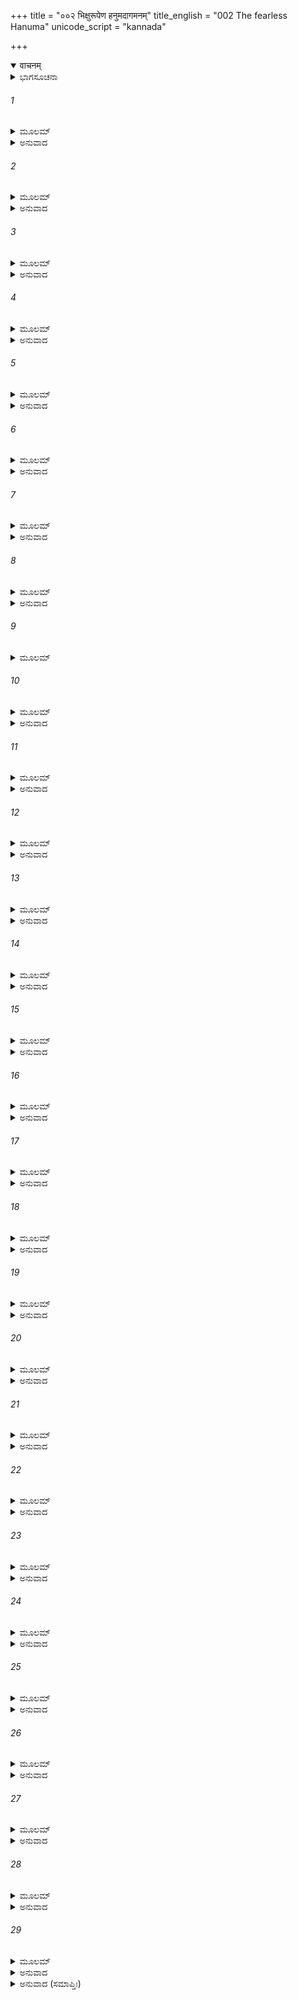 +++
title = "००२ भिक्षुरूपेण हनुमदागमनम्"
title_english = "002 The fearless Hanuma"
unicode_script = "kannada"

+++
<details open><summary>वाचनम्</summary>

<div class="audioEmbed"  caption="श्रीराम-हरिसीताराममूर्ति-घनपाठिभ्यां वचनम्" src="https://archive.org/download/Ramayana-recitation-Sriram-harisItArAmamUrti-Ghanapaati-v2/Kanda_4/Kanda_4_KSK-002-Bhikshu_Rupena_Hanumad_Aagamanam.mp3"></div>
</details>



<details><summary>ಭಾಗಸೂಚನಾ</summary>

ಸುಗ್ರೀವಾದಿಗಳ ಸಂದೇಹ, ಹನುಮಂತನಿಂದ ಅದರ ನಿವಾರಣೆ, ರಾಮ-ಲಕ್ಷ್ಮಣರ ಬಳಿಗೆ ಹನುಮಂತನ ಆಗಮನ
</details>

###### 1


<details><summary>ಮೂಲಮ್</summary>

ತೌ ತು ದೃಷ್ಟ್ವಾ ಮಹಾತ್ಮಾನೌ ಭ್ರಾತರೌ ರಾಮಲಕ್ಷ್ಮಣೌ ।  
ವರಾಯುಧಧರೌ ವೀರೌ ಸುಗ್ರೀವಃ ಶಂಕಿತೋಽಭವತ್ ॥
</details>

<details><summary>ಅನುವಾದ</summary>

ಶ್ರೇಷ್ಠವಾದ ಆಯುಧಗಳನ್ನು ಧರಿಸಿದ್ದ, ಮಹಾತ್ಮರಾದ, ವೀರರಾದ ರಾಮ-ಲಕ್ಷ್ಮಣರನ್ನು ನೋಡಿ ಋಷ್ಯಮೂಕ ಪರ್ವತದ ಮೇಲೆ ಕುಳಿತಿದ್ದ ಸುಗ್ರೀವನ ಮನಸ್ಸಿನಲ್ಲಿ ಸಂದೇಹವುಂಟಾಯಿತು.॥1॥
</details>

###### 2


<details><summary>ಮೂಲಮ್</summary>

ಉದ್ವಿಗ್ನಹೃದಯಃ ಸರ್ವಾ ದಿಶಃ ಸಮವಲೋಕಯನ್ ।  
ನ ವ್ಯತಿಷ್ಠಿತ ಕಸ್ಮಿಂಶ್ಚಿದ್ ದೇಶೇ ವಾನರಪುಂಗವಃ ॥
</details>

<details><summary>ಅನುವಾದ</summary>

ಅವನು ಉದ್ವಿಗ್ನನಾಗಿ ನಾಲ್ಕೂ ಕಡೆಗೆ ನೋಡತೊಡಗಿದನು. ಆಗ ವಾನರಶ್ರೇಷ್ಠ ಸುಗ್ರೀವನು ಯಾವುದೇ ಒಂದು ಸ್ಥಾನದಲ್ಲಿ ಸ್ಥಿರವಾಗಿ ಇರದಾದನು.॥2॥
</details>

###### 3


<details><summary>ಮೂಲಮ್</summary>

ನೈವ ಚಕ್ರೇ ಮನಃ ಸ್ಥಾತು ವೀಕ್ಷಮಾಣೋ ಮಹಾಬಲೌ ।  
ಕಪೇಃ ಪರಮಭೀತಸ್ಯ ಚಿತ್ತಂ ವ್ಯವಸಸಾದ ಹ ॥
</details>

<details><summary>ಅನುವಾದ</summary>

ಮಹಾಬಲಿ ಶ್ರೀರಾಮ ಮತ್ತು ಲಕ್ಷ್ಮಣರನ್ನು ನೋಡುತ್ತಲೇ ಸುಗ್ರೀವನು ತನ್ನ ಮನಸ್ಸನ್ನು ಸ್ಥಿರಗೊಳಿಸಿದನು. ಆಗ ಅತ್ಯಂತ ಭಯಭೀತನಾದ ಆ ವಾನರರಾಜನ ಚಿತ್ತ ಬಹಳ ದುಃಖಿತವಾಯಿತು.॥3॥
</details>

###### 4


<details><summary>ಮೂಲಮ್</summary>

ಚಿಂತಯಿತ್ವಾ ಸ ಧರ್ಮಾತ್ಮಾ ವಿಮೃಶ್ಯಗುರುಲಾಘವಮ್ ।  
ಸುಗ್ರೀವಃ ಪರಮೋದ್ವಿಗ್ನಃ ಸರ್ವೈಸ್ತೈರ್ವಾನರೈಃ ಸಹ ॥
</details>

<details><summary>ಅನುವಾದ</summary>

ಸುಗ್ರೀವನು ಧರ್ಮಾತ್ಮನಾಗಿದ್ದನು. ಅವನಿಗೆ ರಾಜಧರ್ಮದ ಜ್ಞಾನವಿತ್ತು. ಅವನು ಮಂತ್ರಿಗಳೊಂದಿಗೆ ಸಮಾಲೋಚಿಸಿ ತನ್ನ ದುರ್ಬಲತೆಯನ್ನು, ಶತ್ರುಪಕ್ಷದ ಪ್ರಬಲತೆಯನ್ನು ನಿಶ್ಚಯಿಸಿದನು. ಅನಂತರ ಅವನು ಸಮಸ್ತ ವಾನರರೊಂದಿಗೆ ಉದ್ವಿಗ್ನನಾದನು.॥4॥
</details>

###### 5


<details><summary>ಮೂಲಮ್</summary>

ತತಃ ಸ ಸಚಿವೇಭ್ಯಸ್ತು ಸುಗ್ರೀವಃ ಪ್ಲವಗಾಧಿಪಃ ।  
ಶಶಂಸ ಪರಮೋದ್ವಿಗ್ನಃ ಪಶ್ಯಂಸ್ತೌ ರಾಮಲಕ್ಷ್ಮಣೌ ॥
</details>

<details><summary>ಅನುವಾದ</summary>

ವಾನರರಾಜ ಸುಗ್ರೀವನ ಹೃದಯದಲ್ಲಿ ಬಹಳ ಉದ್ವೇಗ ಉಂಟಾಗಿತ್ತು. ಅವನು ಶ್ರೀರಾಮ-ಲಕ್ಷ್ಮಣರ ಕಡೆಗೆ ನೋಡುತ್ತಾ ಮಂತ್ರಿಗಳಲ್ಲಿ ಈ ಪ್ರಕಾರ ಹೇಳಿದನು.॥5॥
</details>

###### 6


<details><summary>ಮೂಲಮ್</summary>

ಏತೌ ವನಮಿದಂ ದುರ್ಗಂ ವಾಲಿಪ್ರಣಿಹಿತೌ ಧ್ರುವಮ್ ।  
ಛದ್ಮನಾ ಚೀರವಸನೌ ಪ್ರಚರಂತಾ ವಿಹಾಗತೌ ॥
</details>

<details><summary>ಅನುವಾದ</summary>

ಇವರಿಬ್ಬರು ವೀರರನ್ನು ಖಂಡಿತವಾಗಿ ವಾಲಿಯೇ ಕಳಿಸಿರಬೇಕು, ಅದಕ್ಕಾಗಿ ಈ ದುರ್ಗಮವನದಲ್ಲಿ ತಿರುಗತ್ತಾ ಇದ್ದಾರೆ. ಯಾರೂ ಗುರುತಿಸಬಾರದೆಂದು ಇವರು ನಾರುಮಡಿ ವಸ್ತ್ರವನ್ನು ಧರಿಸಿರುವರು.॥6॥
</details>

###### 7


<details><summary>ಮೂಲಮ್</summary>

ತತಃ ಸುಗ್ರೀವಸಚಿವಾ ದೃಷ್ಟ್ವಾಪರಮಧನ್ವಿನೌ ।  
ಜಗ್ಮುರ್ಗಿರಿತಟಾತ್ ತಸ್ಮಾದನ್ಯಚ್ಛಿಖರಮುತ್ತಮಮ್ ॥
</details>

<details><summary>ಅನುವಾದ</summary>

ಅತ್ತ ಸುಗ್ರೀವನ ಸಹಾಯಕ ಇತರ ವಾನರರೂ ಆ ಮಹಾಧನುರ್ಧರ ಶ್ರೀರಾಮ-ಲಕ್ಷ್ಮಣರನ್ನು ನೋಡಿದಾಗ ಆ ಪರ್ವತದಿಂದ ಓಡಿ ಇನ್ನೊಂದು ಉತ್ತಮ ಪರ್ವತಕ್ಕೆ ಹೋದರು.॥7॥
</details>

###### 8


<details><summary>ಮೂಲಮ್</summary>

ತೇ ಕ್ಷಿಪ್ರಮಭಿಗಮ್ಯಾಥ ಯೂಥಪಾಯೂಥಪರ್ಷಭಮ್ ।  
ಹರಯೋ ವಾನರಶ್ರೇಷ್ಠಂ ಪರಿವಾರ್ಯೋಪತಸ್ಥಿರೇ ॥
</details>

<details><summary>ಅನುವಾದ</summary>

ಆ ಯೂಧಪತಿ ವಾನರರು ಬೇಗನೇ ಹೋಗಿ ಯೂಧಪತಿಗಳ ಮುಖಂಡ ವಾನರ ಶಿರೋಮಣಿ ಸುಗ್ರೀವನನ್ನು ಸುತ್ತುವರಿದು ಅವನ ಬಳಿ ನಿಂತುಕೊಂಡರು.॥8॥
</details>

###### 9


<details><summary>ಮೂಲಮ್</summary>

ಏವಮೇಕಾಯನಗತಾಃ ಪ್ಲವಮಾನಾ ಗಿರೇರ್ಗಿರಿಮ್ ।  
ಪ್ರಕಂಪಯಂತೋ ವೇಗೇನ ಗಿರೀಣಾಂ ಶಿಖರಾಣಿ ಚ ॥
</details>

###### 10


<details><summary>ಮೂಲಮ್</summary>

ತತಃ ಶಾಖಾಮೃಗಾಃ ಸರ್ವೇ ಪ್ಲವಮಾನಾ ಮಹಾಬಲಾಃ ।  
ಬಭಂಜುಶ್ಚ ನಗಾಂಸ್ತತ್ರ ಪುಷ್ಟಿತಾನ್ ದುರ್ಗಸಮಾಶ್ರಿತಾನ್ ॥
</details>

<details><summary>ಅನುವಾದ</summary>

ಹೀಗೆ ಒಂದು ಪರ್ವತದಿಂದ ಇನ್ನೊಂದು ಪರ್ವತಕ್ಕೆ ನೆಗೆಯುತ್ತಾ ಕುಪ್ಪಳಿಸುತ್ತಾ ತಮ್ಮ ವೇಗದಿಂದ ಪರ್ವತ ಶಿಖರಗಳನ್ನು ನಡುಗಿಸುತ್ತಾ ಆ ಎಲ್ಲ ಮಹಾಬಲಿ ವಾನರರು ಒಂದೆಡೆ ಸೇರಿದರು. ಅವರೆಲ್ಲರೂ ನೆಗೆಯುತ್ತಾ ಪುಷ್ಪಶೋಭಿತ ಅಸಂಖ್ಯ ವೃಕ್ಷಗಳನ್ನು ಮುರಿದುಹಾಕಿದ್ದರು.॥9-10॥
</details>

###### 11


<details><summary>ಮೂಲಮ್</summary>

ಆಪ್ಲವಂತೋ ಹರಿವರಾಃ ಸರ್ವತಸ್ತಂ ಮಹಾಗಿರಿಮ್ ।  
ಮೃಗಮಾರ್ಜಾರಶಾರ್ದೂಲಾಂಸಾಸಯಂತೋ ಯಯುಸ್ತದಾ ॥
</details>

<details><summary>ಅನುವಾದ</summary>

ಆ ಸಮಯದಲ್ಲಿ ನಾಲ್ಕೂ ಕಡೆಗಳಿಂದ ಆ ಮಹಾಪರ್ವತಕ್ಕೆ ಹಾರುತ್ತಾ ಬರುವಾಗ ಶ್ರೇಷ್ಠ ವಾನರರು ಅಲ್ಲಿರುವ ಮೃಗಗಳನ್ನು, ಕಾಡುಬೆಕ್ಕುಗಳನ್ನು, ಹುಲಿಗಳನ್ನು ಭಯಗೊಳಿಸುತ್ತಾ ಬರುತ್ತಿದ್ದರು.॥11॥
</details>

###### 12


<details><summary>ಮೂಲಮ್</summary>

ತತಃ ಸುಗ್ರೀವಸಚಿವಾಃ ಪರ್ವತೇಂದ್ರೇ ಸಮಾಹ್ರಿತಾಃ ।  
ಸಂಗಮ್ಯ ಕಪಿಮುಖ್ಯೇನ ಸರ್ವೇ ಪ್ರಾಂಜಲಯಃ ಸ್ಥಿತಾಃ ॥
</details>

<details><summary>ಅನುವಾದ</summary>

ಈ ಪ್ರಕಾರ ಸುಗ್ರೀವನ ಎಲ್ಲ ಸಚಿವರು ಪರ್ವತರಾಜ ಋಷ್ಯಮೂಕದ ಮೇಲೆ ಬಂದು ಸೇರಿದರು ಹಾಗೂ ಏಕಾಗ್ರಚಿತ್ತರಾಗಿ ವಾನರ ರಾಜನನ್ನು ಸಂಧಿಸಿ ಅವನ ಮುಂದೆ ಕೈಮುಗಿದುಕೊಂಡು ನಿಂತುಕೊಂಡರು.॥12॥
</details>

###### 13


<details><summary>ಮೂಲಮ್</summary>

ತತಸ್ತಂ ಭಯಸಂತ್ರಸ್ತಂ ವಾಲಿಕಿಲ್ಬಿಷ ಶಂಕಿತಮ್ ।  
ಉವಾಚ ಹನುಮಾನ್ವಾಕ್ಯಂ ಸುಗ್ರೀವಂ ವಾಕ್ಯಕೋವಿದಃ ॥
</details>

<details><summary>ಅನುವಾದ</summary>

ಅನಂತರ ವಾಲಿಯ ಕುಟೀಲತೆಯ ಕುರಿತು ಸಂಶಯ ಪಟ್ಟು ಭಯಭೀತನಾದ ಸುಗ್ರೀವನನ್ನು ನೋಡಿ ವಾಕ್ಯಕೋವಿದನಾದ ಹನುಮಂತನು ಹೀಗೆ ಹೇಳಿದನು.॥13॥
</details>

###### 14


<details><summary>ಮೂಲಮ್</summary>

ಸಂಭ್ರಮಸ್ತ್ಯಜ್ಯತಾಮೇಷ ಸರ್ವೈರ್ವಾಲಿಕೃತೇ ಮಹಾನ್ ।  
ಮಲಯೋಽಯಂ ಗಿರಿವರೋ ಭಯಂ ನೇಹಾಸ್ತಿ ವಾಲಿನಃ ॥
</details>

<details><summary>ಅನುವಾದ</summary>

ನೀವೆಲ್ಲರೂ ವಾಲಿಯಿಂದಾದ ಈ ಭಾರೀ ಗಾಬರಿಯನ್ನು ಬಿಟ್ಟುಬಿಡಿರಿ. ಈ ಮಲಯ ಎಂಬ ಶ್ರೇಷ್ಠ ಪರ್ವತದಲ್ಲಿ ವಾಲಿಯಿಂದ ಯಾವುದೇ ಭಯವಿಲ್ಲ.॥14॥
</details>

###### 15


<details><summary>ಮೂಲಮ್</summary>

ಯಸ್ಮಾದುದ್ವಿಗ್ನಚೇತಾಸ್ತ್ವಂ ವಿದ್ರುತೋ ಹರಿಪುಂಗವ ।  
ತಂ ಕ್ರೂರದರ್ಶನಂ ಕ್ರೂರಂ ನೇಹ ಪಶ್ಯಾಮಿ ವಾಲಿನಮ್ ॥
</details>

<details><summary>ಅನುವಾದ</summary>

ವಾನರಶ್ರೇಷ್ಠನೇ! ಯಾರಿಂದ ಉದ್ವಿಗ್ನರಾಗಿ ನೀವು ಓಡುತ್ತಿರುವಿರೋ ಆ ಕ್ರೂರವಾಗಿ ಕಾಣುವ ನಿರ್ದಯೀ ವಾಲಿಯನ್ನು ನಾನು ಇಲ್ಲಿ ನೋಡುತ್ತಿಲ್ಲ.॥15॥
</details>

###### 16


<details><summary>ಮೂಲಮ್</summary>

ಯಸ್ಮಾತ್ತವ ಭಯಂ ಸೌಮ್ಯಪೂರ್ವಜಾತ್ ಪಾಪಕರ್ಮಣಃ ।  
ಸ ನೇಹ ವಾಲೀ ದುಷ್ಟಾತ್ಮಾ ನ ತೇ ಪಶ್ಯಾಮ್ಯಹಂ ಭಯಮ್ ॥
</details>

<details><summary>ಅನುವಾದ</summary>

ಸೌಮ್ಯ! ನಿಮಗೆ ನಿಮ್ಮ ಯಾವ ಪಾಪಾಚಾರಿ ಅಣ್ಣನಿಂದ ಭಯ ಉಂಟಾಗಿದೆಯೋ, ಆ ದುಷ್ಟಾತ್ಮಾ ವಾಲಿಯು ಇಲ್ಲಿಗೆ ಬರಲಾರನು. ಆದ್ದರಿಂದ ನಿಮ್ಮ ಭಯದ ಯಾವುದೇ ಕಾರಣ ನನಗೆ ಕಂಡು ಬರುತ್ತಿಲ್ಲ.॥16॥
</details>

###### 17


<details><summary>ಮೂಲಮ್</summary>

ಅಹೋಶಾಖಾಗೃಗತ್ವಂ ತೇ ವ್ಯಕ್ತಮೇವ ಪ್ಲವಂಗಮ ।  
ಲಘುಚಿತ್ತತಯಾಽಽತ್ಮಾನಂ ನ ಸ್ಥಾಪಯಸಿ ಯೋ ಮತೌ ॥
</details>

<details><summary>ಅನುವಾದ</summary>

ಈಗ ನೀವು ತನ್ನ ವಾನರೋಚಿತ ಚಪಲತೆಯನ್ನೇ ಪ್ರಕಟಿಸಿದಿರಿ ಇದು ಆಶ್ಚರ್ಯವಾಗಿದೆ. ವಾನರ ಶ್ರೇಷ್ಠನೇ! ನಿನ್ನ ಚಿತ್ತ ಚಂಚಲವಾಗಿದೆ. ಅದಕ್ಕಾಗಿ ನೀನು ತನ್ನನ್ನು ವಿಚಾರ ಮಾರ್ಗದಲ್ಲಿ ಸ್ಥಿರವಾಗಿಸಿಕೊಂಡಿರುವುದಿಲ್ಲ.॥17॥
</details>

###### 18


<details><summary>ಮೂಲಮ್</summary>

ಬುದ್ಧಿವಿಜ್ಞಾನಸಂಪನ್ನ ಇಂಗಿತೈಃ ಸರ್ವಮಾಚರ ।  
ನಹ್ಯಬುದ್ಧಿಂ ಗತೋ ರಾಜಾ ಸರ್ವಭೂತಾನಿ ಶಾಸ್ತಿ ಹಿ ॥
</details>

<details><summary>ಅನುವಾದ</summary>

ಬುದ್ಧಿ ಮತ್ತು ವಿಜ್ಞಾನದಿಂದ ಸಂಪನ್ನನಾಗಿ ನೀನು ಬೇರೆಯವರ ಚೇಷ್ಟೆಗಳಿಂದ ಅವರ ಮನೋಭಾವ ತಿಳಿದುಕೋ ಹಾಗೂ ಅದರಂತೆ ಎಲ್ಲ ಆವಶ್ಯಕ ಕಾರ್ಯ ಮಾಡು. ಏಕೆಂದರೆ ಯಾವ ರಾಜನು ಬುದ್ಧಿ-ಬಲವನ್ನು ಆಶ್ರಯಿಸುವುದಿಲ್ಲವೋ, ಅವನು ಸಮಸ್ತ ಪ್ರಜೆಯ ಮೇಲೆ ಶಾಸನ ಮಾಡಲಾರನು.॥18॥
</details>

###### 19


<details><summary>ಮೂಲಮ್</summary>

ಸುಗ್ರೀವಸ್ತು ಶುಭಂ ವಾಕ್ಯಂ ಶ್ರುತ್ವಾ ಸರ್ವಂ ಹನೂಮತಃ ।  
ತತಃ ಶುಭತರಂ ವಾಕ್ಯಂ ಹನೂಮಂತಮುವಾಚ ಹ ॥
</details>

<details><summary>ಅನುವಾದ</summary>

ಹನುಮಂತನು ನುಡಿದ ಈ ಶ್ರೇಷ್ಠ ಮಾತುಗಳನ್ನು ಕೇಳಿ ಸುಗ್ರೀವನು ಅವನಲ್ಲಿ ಬಹಳ ಉತ್ತಮ ಮಾತನ್ನು ಹೇಳಿದನು.॥19॥
</details>

###### 20


<details><summary>ಮೂಲಮ್</summary>

ದೀರ್ಘಬಾಹೂ ವಿಶಾಲಾಕ್ಷೌ ಶರಚಾಪಾಸಿಧಾರಿಣೌ ।  
ಕಸ್ಯ ನ ಸ್ಯಾದ್ ಭಯಂ ದೃಷ್ಟ್ವಾ ಹ್ಯೇತೌ ಸುರಸುತೋಪಮೌ ॥
</details>

<details><summary>ಅನುವಾದ</summary>

ಇವರಿಬ್ಬರೂ ವೀರರ ಭುಜಗಳು ದೀರ್ಘವಾಗಿದ್ದು, ನೇತ್ರಗಳು ವಿಶಾಲವಾಗಿವೆ. ಧನುಸ್ಸು, ಬಾಣ, ಖಡ್ಗ ಧರಿಸಿರುವ ಇವರು ದೇವಕುಮಾರರಂತೆ ಶೋಭಿಸುತ್ತಿದ್ದಾರೆ. ಅವರಿಬ್ಬರನ್ನು ನೋಡಿದರೆ ಯಾರಿಗೆ ತಾನೇ ಭಯವಾಗದು.॥20॥
</details>

###### 21


<details><summary>ಮೂಲಮ್</summary>

ವಾಲಿಪ್ರಣಿಹಿತಾವೇವ  ಶಂಕೇಽಹಂ ಪುರುಷೋತ್ತಮೌ ।  
ರಾಜಾನೋ ಬಹುಮಿತ್ರಾಶ್ಚ ವಿಶ್ವಾಸೋ ನಾತ್ರ ಹಿ ಕ್ಷಮಃ ॥
</details>

<details><summary>ಅನುವಾದ</summary>

ಈ ಶ್ರೇಷ್ಠ ಪುರುಷರಿಬ್ಬರನ್ನು ವಾಲಿಯೇ ಕಳಿಸಿರಬೇಕೆಂದು ನನ್ನ ಮನಸ್ಸಿನಲ್ಲಿ ಸಂದೇಹವಿದೆ; ಏಕೆಂದರೆ ರಾಜರಿಗೆ ಅನೇಕ ಮಿತ್ರರಿರುತ್ತಾರೆ. ಆದ್ದರಿಂದ ಅವರಲ್ಲಿ ವಿಶ್ವಾಸವಿಡುವುದು ಉಚಿತವಲ್ಲ.॥21॥
</details>

###### 22


<details><summary>ಮೂಲಮ್</summary>

ಅರಯಶ್ಚ ಮನುಷ್ಯೇಣ ವಿಜ್ಞೇಯಾಶ್ಛದ್ಮಚಾರಿಣಃ ।  
ವಿಶ್ವಸ್ತಾನಾಮವಿಶ್ವಸ್ತಾಶ್ಛಿದ್ರೇಷು ಪ್ರಹರಂತ್ಯಪಿ ॥
</details>

<details><summary>ಅನುವಾದ</summary>

ಪ್ರತಿಯೊಬ್ಬನು ಛದ್ಮವೇಶದಲ್ಲಿ ಸಂಚರಿಸುವ ಶತ್ರುಗಳನ್ನು ವಿಶೇಷವಾಗಿ ಗುರುತಿಸುವ ಪ್ರಯತ್ನಮಾಡಬೇಕು; ಏಕೆಂದರೆ ಅವರು ಬೇರೆಯವರನ್ನು ವಿಶ್ವಾಸಕ್ಕೆ ಮಾಡಿಕೊಳ್ಳುತ್ತಾರೆ, ಆದರೆ ಸ್ವತಃ ಯಾರಲ್ಲಿಯೂ ವಿಶ್ವಾಸವಿಡುವುದಿಲ್ಲ. ಸಂದರ್ಭ ಒದಗಿದಾಗ ಆ ವಿಶ್ವಾಸೀ ಪುರುಷರ ಮೇಲೆ ಪ್ರಹಾರ ಮಾಡಿಬಿಡುತ್ತಾರೆ.॥22॥
</details>

###### 23


<details><summary>ಮೂಲಮ್</summary>

ಕೃತ್ಯೇಷು ವಾಲೀ ಮೇಧಾವೀ ರಾಜಾನೋ ಬಹುದರ್ಶನಃ ।  
ಭವಂತಿ ಪರಹಂತಾರಸ್ತೇ ಜ್ಞೇಯಾಃ ಪ್ರಾಕೃತೈರ್ನರೈಃ ॥
</details>

<details><summary>ಅನುವಾದ</summary>

ವಾಲಿಯು ಇದೆಲ್ಲ ಕಾರ್ಯಗಳಲ್ಲಿ ಬಹಳ ಕುಶಲನಾಗಿದ್ದಾನೆ. ರಾಜರು ಬಹುದರ್ಶಿಯಾಗಿರುತ್ತಾರೆ, ವಂಚನೆಯ ಅನೇಕ ಉಪಾಯ ತಿಳಿದಿರುತ್ತಾರೆ; ಅದರಿಂದ ಶತ್ರುಗಳನ್ನು ವಿಧ್ವಂಸಮಾಡಿ ಬಿಡುತ್ತಾರೆ. ಇಂತಹ ಶತ್ರುಗಳಾದ ರಾಜರನ್ನು ಪ್ರಾಕೃತ ವೇಶಭೂಷಣವುಳ್ಳ ಗುಪ್ತಚರರಿಂದ ಅರಿಯುವ ಪ್ರಯತ್ನ ಮಾಡಬೇಕು.॥23॥
</details>

###### 24


<details><summary>ಮೂಲಮ್</summary>

ತೌ ತ್ವಯಾ ಪ್ರಾಕೃತೇನೇವ ಗತ್ವಾ ಜ್ಞೇಯೌ ಪ್ಲವಂಗಮ ।  
ಇಂಗಿತಾನಾಂ ಪ್ರಕಾರೈಶ್ಚ ರೂಪವ್ಯಾಭಾಷಣೇನ ಚ ॥
</details>

<details><summary>ಅನುವಾದ</summary>

ಆದ್ದರಿಂದ ಕಪಿಶ್ರೇಷ್ಠ! ನೀನೂ ಕೂಡ ಒಬ್ಬ ಸಾಧಾರಣ ಪುರುಷರಂತೆ ಇಲ್ಲಿಂದ ಹೋಗಿ, ಅವರ ಚೇಷ್ಟೆಗಳನ್ನು ರೂಪದಿಂದ ಮತ್ತು ಮಾತಿನ ಧಾಟಿಯಿಂದ ಅವರಿಬ್ಬರ ಯಥಾರ್ಥ ಪರಿಚಯ ಮಾಡಿಕೊಂಡು ಬಾ.॥24॥
</details>

###### 25


<details><summary>ಮೂಲಮ್</summary>

ಲಕ್ಷಯಸ್ವ ತಯೋರ್ಭಾವಂ ಪ್ರಹೃಷ್ಟಮನಸೌ ಯದಿ ।  
ವಿಶ್ವಾಸಯನ್ ಪ್ರಶಂಸಾಭಿರಿಂಗಿತೈಶ್ಚ ಪುನಃ ಪುನಃ ॥
</details>

<details><summary>ಅನುವಾದ</summary>

ಅವರ ಮನೋಭಾವವನ್ನು ತಿಳಿದುಕೋ, ಅವರು ಪ್ರಸನ್ನಚಿತ್ತರಾಗಿ ಕಂಡುಬಂದರೆ ಪದೇ-ಪದೇ ನನ್ನನ್ನು ಪ್ರಸಂಸಿಸಿ, ನನ್ನ ಅಭಿಪ್ರಾಯವನ್ನು ಸೂಚಿಸುವ ಚೇಷ್ಟೆಗಳಿಂದ ನನ್ನ ಕುರಿತು ಅವರಲ್ಲಿ ವಿಶ್ವಾಸವನ್ನು ಉತ್ಪನ್ನಮಾಡು.॥25॥
</details>

###### 26


<details><summary>ಮೂಲಮ್</summary>

ಮಮೈವಾಭಿಮುಖಂ ಸ್ಥಿತ್ವಾ ಪೃಚ್ಛ ತ್ವಂ ಹರಿಪುಂಗವ ।  
ಪ್ರಯೋಜನಂ ಪ್ರವೇಶಸ್ಯ ವನಸ್ಯಾಸ್ಯ ಧನುರ್ಧರೌ ॥
</details>

<details><summary>ಅನುವಾದ</summary>

ವಾನರ ಶಿರೋಮಣಿಯೇ! ನೀನು ನನ್ನ ಕಡೆಗೆ ಮುಖ ಮಾಡಿ ನಿಂತಿರಬೇಕು ಮತ್ತು ಆ ಧನುರ್ಧರ ವೀರರಲ್ಲಿ ಈ ವನದಲ್ಲಿ ಪ್ರವೇಶಿಸುವ ಕಾರಣವನ್ನು ಕೇಳಬೇಕು.॥26॥
</details>

###### 27


<details><summary>ಮೂಲಮ್</summary>

ಶುದ್ಧಾತ್ಮಾನೌ ಯದಿ ತ್ವೇತೌ ಜಾನೀಹಿ ತ್ವಂ ಪ್ಲವಂಗಮ ।  
ವ್ಯಾಭಾಷಿತೈರ್ವಾ ರುಪೈರ್ವಾ ವಿಜ್ಞೇಯಾ ದುಷ್ಟತಾನಯೋಃ ॥
</details>

<details><summary>ಅನುವಾದ</summary>

ಅವರ ಹೃದಯ ಶುದ್ಧವೆಂದು ತಿಳಿದು ಬಂದರೂ ನಾನಾ ರೀತಿಯ ಮಾತುಗಳಿಂದ, ಆಕೃತಿಯಿಂದ ಅವರಿಬ್ಬರೂ ಯಾವುದಾದರೂ ದುರ್ಭಾವನೆಯಿಂದ ಬಂದಿಲ್ಲವಲ್ಲ ಎಂದು ತಿಳಿಯಲು ವಿಶೇಷವಾಗಿ ಪ್ರಯತ್ನಿಸಬೇಕು.॥27॥
</details>

###### 28


<details><summary>ಮೂಲಮ್</summary>

ಇತ್ಯೇವಂ ಕಪಿರಾಜೇನ ಸಂದಿಷ್ಟೋ ಮಾರುತಾತ್ಮಜಃ ।  
ಚಕಾರ ಗಮನೇ ಬುದ್ಧಿಂ ಯತ್ರ ತೌ ರಾಮಲಕ್ಷ್ಮಣೌ ॥
</details>

<details><summary>ಅನುವಾದ</summary>

ಕಪಿರಾಜ ಸುಗ್ರೀವನು ಈ ಪ್ರಕಾರ ಆದೇಶ ಕೊಟ್ಟಾಗ ಪವನಕುಮಾರ ಹನುಮಂತನು ಶ್ರೀರಾಮ-ಲಕ್ಷ್ಮಣರು ಇರುವ ಸ್ಥಾನಕ್ಕೆ ಹೋಗುವ ವಿಚಾರ ಮಾಡಿದನು.॥28॥
</details>

###### 29


<details><summary>ಮೂಲಮ್</summary>

ತಥೇತಿ ಸಂಪೂಜ್ಯ ವಚಸ್ತು ತಸ್ಯ  
ಕಪೇಃ ಸುಭೀತಸ್ಯ ದುರಾಸದಸ್ಯ ।  
ಮಹಾನುಭಾವೋ ಹನುಮಾನ್ ಯಯೌ ತದಾ  
ಸ ಯತ್ರ ರಾಮೋಽತಿಬಲೀ ಸ ಲಕ್ಷ್ಮಣಃ ॥
</details>

<details><summary>ಅನುವಾದ</summary>

ಅತ್ಯಂತ ಹೆದರಿದ ದುರ್ಜಯ ವಾನರ ಸುಗ್ರೀವನ ಆ ವಚನವನ್ನು ಆದರಿಸಿ ‘ಹಾಗೆಯೇ ಆಗಲಿ’ ಎಂದು ಹೇಳಿ ಮಹಾನುಭಾವ ಹನುಮಂತನು ಅತ್ಯಂತ ಬಲಶಾಲಿ ಶ್ರೀರಾಮ-ಲಕ್ಷ್ಮಣರು ಇರುವ ಸ್ಥಾನಕ್ಕೆ ತತ್ಕಾಲ ಹೊರಟನು.॥29॥
</details>

<details><summary>ಅನುವಾದ (ಸಮಾಪ್ತಿಃ)</summary>

ಶ್ರೀ ವಾಲ್ಮೀಕಿವಿರಚಿತ ಆರ್ಷರಾಮಾಯಣ ಆದಿಕಾವ್ಯದ ಕಿಷ್ಕಿಂಧಾಕಾಂಡದ ಎರಡನೆಯ ಸರ್ಗ ಸಂಪೂರ್ಣವಾಯಿತು.॥2॥
</details>
